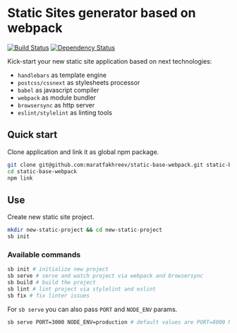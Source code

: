 # Static Sites generator based on webpack

[![Build Status](https://travis-ci.org/maratfakhreev/static-base-webpack.svg?branch=master)](https://travis-ci.org/maratfakhreev/static-base-webpack)
[![Dependency Status](https://david-dm.org/maratfakhreev/static-base-webpack.svg)](https://david-dm.org/maratfakhreev/static-base-webpack)

Kick-start your new static site application based on next technologies:
- `handlebars` as template engine
- `postcss/cssnext` as stylesheets processor
- `babel` as javascript compiler
- `webpack` as module bundler
- `browsersync` as http server
- `eslint/stylelint` as linting tools

## Quick start

Clone application and link it as global npm package.

```bash
git clone git@github.com:maratfakhreev/static-base-webpack.git static-base-webpack
cd static-base-webpack
npm link
```

## Use

Create new static site project.

```bash
mkdir new-static-project && cd new-static-project
sb init
```

### Available commands

```bash
sb init # initialize new project
sb serve # serve and watch project via webpack and browsersync
sb build # build the project
sb lint # lint project via stylelint and eslint
sb fix # fix linter issues
```

For `sb serve` you can also pass `PORT` and `NODE_ENV` params.

```bash
sb serve PORT=3000 NODE_ENV=production # default values are PORT=8000 NODE_ENV=development
```
